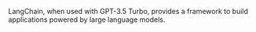 LangChain, when used with GPT-3.5 Turbo, provides a framework to build applications powered by large language models.
